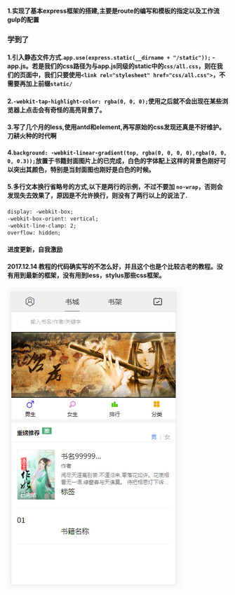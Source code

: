 #### 1.实现了基本express框架的搭建,主要是route的编写和模板的指定以及工作流gulp的配置


### 学到了

#### 1.引入静态文件方式.`app.use(express.static(__dirname + "/static"));`  -  app.js。若是我们的css路径为与app.js同级的static中的`css/all.css`，则在我们的页面中，我们只要使用`<link rel="stylesheet" href="css/all.css">`，不需要再加上前缀`static/`

#### 2.`-webkit-tap-highlight-color: rgba(0, 0, 0);`使用之后就不会出现在某些浏览器上点击会有奇怪的高亮背景了。

#### 3.写了几个月的less,使用antd和element,再写原始的css发现还真是不好维护。刀耕火种的时代啊

#### 4.`background: -webkit-linear-gradient(top, rgba(0, 0, 0, 0),rgba(0, 0, 0, 0.3));`放置于书籍封面图片上的已完成，白色的字体配上这样的背景色刚好可以突出其颜色，特别是当封面图也刚好是白色的时候。

#### 5.多行文本换行省略号的方式,以下是两行的示例，不过不要加 `no-wrap`，否则会发现失去效果了，原因是不允许换行，则没有了两行以上的说法了.

```
display: -webkit-box;
-webkit-box-orient: vertical;
-webkit-line-clamp: 2;
overflow: hidden;
```


#### 进度更新，自我激励
#### 2017.12.14 教程的代码确实写的不怎么好，并且这个也是个比较古老的教程。没有用到最新的框架，没有用到less，stylus那些css框架。
![](https://raw.githubusercontent.com/dirstart/image_bed/master/web-reader1.png)